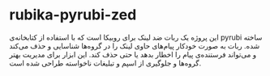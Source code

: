# rubika-pyrubi-zed
این پروژه یک ربات ضد لینک برای روبیکا است که با استفاده از کتابخانه‌ی pyrubi ساخته شده. ربات به صورت خودکار پیام‌های حاوی لینک را در گروه‌ها شناسایی و حذف می‌کند و می‌تواند فرستنده‌ی پیام را اخطار بدهد یا حتی حذف کند. این ابزار برای مدیریت بهتر گروه‌ها و جلوگیری از اسپم و تبلیغات ناخواسته طراحی شده است.

